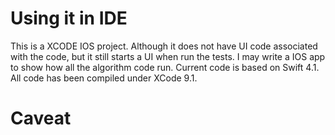 #  Using it in IDE
This is a XCODE IOS project. Although it does not have UI code associated with the code, but it still starts a UI when run the tests. I may write a IOS app to show how all the algorithm code run. Current code is based on Swift 4.1. All code has been compiled under XCode 9.1.

#  Caveat


